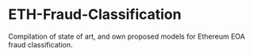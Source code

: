 # ETH-Fraud-Classification
 Compilation of state of art, and own proposed models for Ethereum EOA fraud classification.
